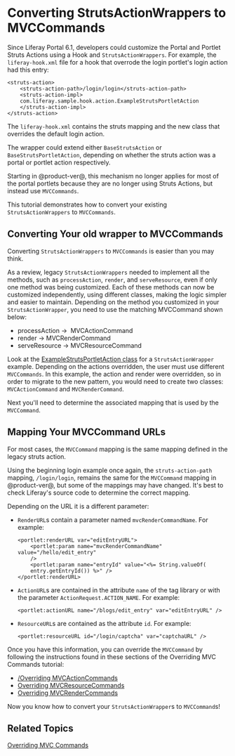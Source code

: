 # Converting StrutsActionWrappers to MVCCommands [](id=converting-strutsactionwrappers-to-mvccommands)

Since Liferay Portal 6.1, developers could customize the Portal and Portlet
Struts Actions using a Hook and `StrutsActionWrappers`. For example, the
`liferay-hook.xml` file for a hook that overrode the login portlet's login
action had this entry:

    <struts-action>
        <struts-action-path>/login/login</struts-action-path>
        <struts-action-impl>
        com.liferay.sample.hook.action.ExampleStrutsPortletAction
        </struts-action-impl>
    </struts-action>
 
The `liferay-hook.xml` contains the struts mapping and the new class that 
overrides the default login action. 

The wrapper could extend either `BaseStrutsAction` or `BaseStrutsPortletAction`, 
depending on whether the struts action was a portal or portlet action 
respectively.

Starting in @product-ver@, this mechanism no longer applies for 
most of the portal portlets because they are no longer using Struts Actions, but 
instead use `MVCCommands`.

This tutorial demonstrates how to convert your existing `StrutsActionWrappers` to
`MVCCommands`. 

## Converting Your old wrapper to MVCCommands [](id=converting-your-old-wrapper-to-mvccommands)

Converting `StrutsActionWrappers` to `MVCCommands` is easier than you may think.

As a review, legacy `StrutsActionWrappers` needed to implement all the methods,
such as `processAction`, `render`, and `serveResource`, even if only one method
was being customized. Each of these methods can now be customized independently,
using different classes, making the logic simpler and easier to maintain.
Depending on the method you customized in your `StrutsActionWrapper`, you need
to use the matching MVCCommand shown below:

-   processAction &rarr;  MVCActionCommand
-   render &rarr; MVCRenderCommand
-   serveResource &rarr; MVCResourceCommand

Look at the [ExampleStrutsPortletAction class](/develop/tutorials/-/knowledge_base/6-2/overriding-and-adding-struts-actions)
for a `StrutsActionWrapper` example. Depending on the actions overridden, the 
user must use different `MVCCommands`. In this example, the action and 
render were overridden, so in order to migrate to the new pattern, you would 
need to create two classes: `MVCActionCommand` and `MVCRenderCommand`.

Next you'll need to determine the associated mapping that is used by the 
`MVCCommand`.

## Mapping Your MVCCommand URLs [](id=mapping-your-mvccommand-urls)

For most cases, the `MVCCommand` mapping is the same mapping defined in the 
legacy struts action.

Using the beginning login example once again, the `struts-action-path` mapping, 
`/login/login`, remains the same for the `MVCCommand` mapping in @product-ver@, but
some of the mappings may have changed. It's best to check Liferay's source code
to determine the correct mapping.

Depending on the URL it is a different parameter:

-   `RenderURL`s contain a parameter named `mvcRenderCommandName`. For
    example:
    
        <portlet:renderURL var="editEntryURL">
            <portlet:param name="mvcRenderCommandName" value="/hello/edit_entry" 
            />
            <portlet:param name="entryId" value="<%= String.valueOf(
            entry.getEntryId()) %>" />
        </portlet:renderURL>    

-   `ActionURL`s are contained in the attribute `name` of the tag library
    or with the parameter `ActionRequest.ACTION_NAME`. For example:
    
        <portlet:actionURL name="/blogs/edit_entry" var="editEntryURL" />
 
-   `ResourceURL`s are contained as the attribute `id`. For example:

        <portlet:resourceURL id="/login/captcha" var="captchaURL" />

Once you have this information, you can override the `MVCCommand` by following the
instructions found in these sections of the Overriding MVC Commands tutorial:

-   [/Overriding MVCActionCommands](/develop/tutorials/-/knowledge_base/7-0/overriding-mvc-commands#overriding-mvcactioncommand)
-   [Overriding MVCResourceCommands](/develop/tutorials/-/knowledge_base/7-0/overriding-mvc-commands#overriding-mvcresourcecommand)
-   [Overriding MVCRenderCommands](/develop/tutorials/-/knowledge_base/7-0/overriding-mvc-commands#adding-logic-to-an-existing-mvc-render-command)

Now you know how to convert your `StrutsActionWrapper`s to `MVCCommand`s!

## Related Topics [](id=related-topics)

[Overriding MVC Commands](/develop/tutorials/-/knowledge_base/7-0/overriding-mvc-commands)
